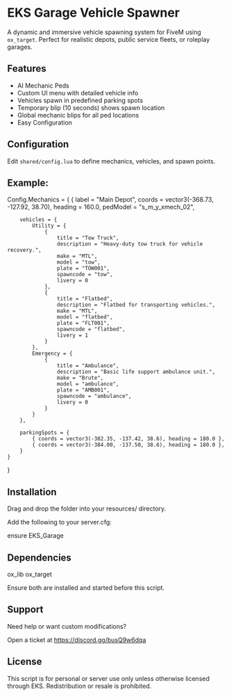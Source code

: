# EKS Garage Vehicle Spawner

A dynamic and immersive vehicle spawning system for FiveM using `ox_target`. Perfect for realistic depots, public service fleets, or roleplay garages.


## Features

- AI Mechanic Peds
- Custom UI menu with detailed vehicle info
- Vehicles spawn in predefined parking spots
- Temporary blip (10 seconds) shows spawn location
- Global mechanic blips for all ped locations
- Easy Configuration

## Configuration

Edit `shared/config.lua` to define mechanics, vehicles, and spawn points.

## Example:

Config.Mechanics = {
    {
        label = "Main Depot",
        coords = vector3(-368.73, -127.92, 38.70),
        heading = 160.0,
        pedModel = "s_m_y_xmech_02",

        vehicles = {
            Utility = {
                {
                    title = "Tow Truck",
                    description = "Heavy-duty tow truck for vehicle recovery.",
                    make = "MTL",
                    model = "tow",
                    plate = "TOW001",
                    spawncode = "tow",
                    livery = 0
                },
                {
                    title = "Flatbed",
                    description = "Flatbed for transporting vehicles.",
                    make = "MTL",
                    model = "flatbed",
                    plate = "FLT001",
                    spawncode = "flatbed",
                    livery = 1
                }
            },
            Emergency = {
                {
                    title = "Ambulance",
                    description = "Basic life support ambulance unit.",
                    make = "Brute",
                    model = "ambulance",
                    plate = "AMB001",
                    spawncode = "ambulance",
                    livery = 0
                }
            }
        },

        parkingSpots = {
            { coords = vector3(-382.35, -137.42, 38.6), heading = 180.0 },
            { coords = vector3(-384.00, -137.50, 38.6), heading = 180.0 },
        }
    }
}

## Installation
Drag and drop the folder into your resources/ directory.

Add the following to your server.cfg:

ensure EKS_Garage

## Dependencies

ox_lib
ox_target

Ensure both are installed and started before this script.

## Support
Need help or want custom modifications?

Open a ticket at https://discord.gg/busQ9w6dqa

## License
This script is for personal or server use only unless otherwise licensed through EKS. Redistribution or resale is prohibited.
